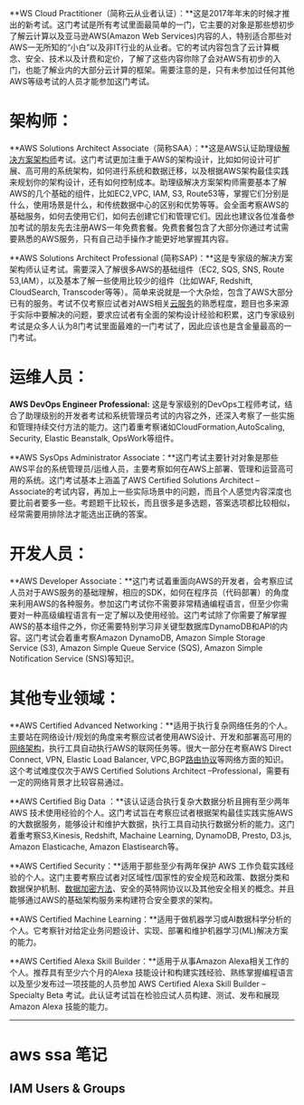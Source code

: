 **WS Cloud Practitioner（简称云从业者认证）：**这是2017年年末的时候才推出的新考试。这门考试是所有考试里面最简单的一门，它主要的对象是那些想初步了解云计算以及亚马逊AWS(Amazon Web Services)内容的人，特别适合那些对AWS一无所知的“小白”以及非IT行业的从业者。它的考试内容包含了云计算概念、安全、技术以及计费和定价，了解了这些内容你除了会对AWS有初步的入门，也能了解业内的大部分云计算的框架。需要注意的是，只有未参加过任何其他AWS等级考试的人员才能参加这门考试。

# **架构师：**

**AWS Solutions Architect Associate（简称SAA）：**这是AWS认证助理级[解决方案架构师](https://www.zhihu.com/search?q=解决方案架构师&search_source=Entity&hybrid_search_source=Entity&hybrid_search_extra={"sourceType"%3A"article"%2C"sourceId"%3A"99456138"})考试。这门考试更加注重于AWS的架构设计，比如如何设计可扩展、高可用的系统架构，如何进行系统和数据迁移，以及根据AWS架构最佳实践来规划你的架构设计，还有如何控制成本。助理级解决方案架构师需要基本了解AWS的几个基础的组件，比如EC2,VPC, IAM, S3, Route53等，掌握它们分别是什么，使用场景是什么，和传统数据中心的区别和优势等等。会全面考察AWS的基础服务，如何去使用它们，如何去创建它们和管理它们。因此也建议各位准备参加考试的朋友先去注册AWS一年免费套餐。免费套餐包含了大部分你通过考试需要熟悉的AWS服务，只有自己动手操作才能更好地掌握其内容。

**AWS Solutions Architect Professional (简称SAP)：**这是专家级的解决方案架构师认证考试。需要深入了解很多AWS的基础组件（EC2, SQS, SNS, Route 53,IAM），以及基本了解一些使用比较少的组件（比如WAF, Redshift, CloudSearch, Transcoder等等）。简单来说就是一个大杂烩，包含了AWS大部分已有的服务。考试不仅考察应试者对AWS相关[云服务](https://www.zhihu.com/search?q=云服务&search_source=Entity&hybrid_search_source=Entity&hybrid_search_extra={"sourceType"%3A"article"%2C"sourceId"%3A"99456138"})的熟悉程度，题目也多来源于实际中要解决的问题，要求应试者有全面的架构设计经验和积累，这门专家级别考试是众多人认为8门考试里面最难的一门考试了，因此应该也是含金量最高的一门考试。

# **运维人员：**

**AWS DevOps Engineer Professional:** 这是专家级别的DevOps工程师考试，结合了助理级别的开发者考试和系统管理员考试的内容之外，还深入考察了一些实施和管理持续交付方法的能力。这门着重考察诸如CloudFormation,AutoScaling, Security, Elastic Beanstalk, OpsWork等组件。

**AWS SysOps Administrator Associate：**这门考试主要针对对象是那些AWS平台的系统管理员/运维人员，主要考察如何在AWS上部署、管理和运营高可用的系统。这门考试基本上涵盖了AWS Certified Solutions Architect –Associate的考试内容，再加上一些实际场景中的问题，而且个人感觉内容深度也要比前者要多一些。考题题干比较长，而且很多是多选题，答案选项都比较相似，经常需要用排除法才能选出正确的答案。

# **开发人员：**

**AWS Developer Associate：**这门考试着重面向AWS的开发者，会考察应试人员对于AWS服务的基础理解，相应的SDK，如何在程序员（代码部署）的角度来利用AWS的各种服务。参加这门考试你不需要非常精通编程语言，但至少你需要对一种高级编程语言有一定了解以及使用经验。这门考试除了你需要了解掌握AWS的基本组件之外，你还需要特别学习非关键型数据库DynamoDB和API的内容。这门考试会着重考察Amazon DynamoDB, Amazon Simple Storage Service (S3), Amazon Simple Queue Service (SQS), Amazon Simple Notification Service (SNS)等知识。

# **其他专业领域：**

**AWS Certified Advanced Networking：**适用于执行复杂网络任务的个人。主要站在网络设计/规划的角度来考察应试者使用AWS设计、开发和部署高可用的[网络架构](https://www.zhihu.com/search?q=网络架构&search_source=Entity&hybrid_search_source=Entity&hybrid_search_extra={"sourceType"%3A"article"%2C"sourceId"%3A"99456138"})，执行工具自动执行AWS的联网任务等。很大一部分在考察AWS Direct Connect, VPN, Elastic Load Balancer, VPC,BGP[路由协议](https://www.zhihu.com/search?q=路由协议&search_source=Entity&hybrid_search_source=Entity&hybrid_search_extra={"sourceType"%3A"article"%2C"sourceId"%3A"99456138"})等网络方面的知识。这个考试难度仅次于AWS Certified Solutions Architect –Professional，需要有一定的网络背景才比较容易通过。

**AWS Certified Big Data ：**该认证适合执行复杂大数据分析且拥有至少两年 AWS 技术使用经验的个人。这门考试旨在考察应试者根据架构最佳实践实施AWS的大数据服务，能够设计和维护大数据，执行工具自动执行数据分析的能力。这门着重考察S3,Kinesis, Redshift, Machaine Learning, DynamoDB, Presto, D3.js, Amazon Elasticache, Amazon Elastisearch等。

**AWS Certified Security：**适用于那些至少有两年保护 AWS 工作负载实践经验的个人。这门主要考察应试者对区域性/国家性的安全规范和政策、数据分类和数据保护机制、[数据加密方法](https://www.zhihu.com/search?q=数据加密方法&search_source=Entity&hybrid_search_source=Entity&hybrid_search_extra={"sourceType"%3A"article"%2C"sourceId"%3A"99456138"})、安全的英特网协议以及其他安全相关的概念。并且能够通过AWS的基础架构服务来构建符合安全要求的架构。

**AWS Certified Machine Learning：**适用于做机器学习或AI数据科学分析的个人。它考察针对给定业务问题设计、实现、部署和维护机器学习(ML)解决方案的能力。

**AWS Certified Alexa Skill Builder：**适用于从事Amazon Alexa相关工作的个人。推荐具有至少六个月的Alexa 技能设计和构建实践经验、熟练掌握编程语言以及至少发布过一项技能的人员参加 AWS Certified Alexa Skill Builder – Specialty Beta 考试。此认证考试旨在检验应试人员构建、测试、发布和展现 Amazon Alexa 技能的能力。

------

# aws ssa 笔记

## IAM Users & Groups